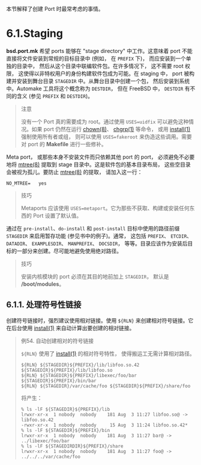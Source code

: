 本节解释了创建 Port 时最常考虑的事情。

# 6.1.Staging

**bsd.port.mk** 希望 ports 能够在 "stage directory" 中工作。这意味着 port 不能直接将文件安装到常规的目标目录中 (例如， 在 `PREFIX` 下)， 而应安装到一个单独的目录中， 然后从这个目录中联编软件包。在许多情况下， 这不需要 root 权限， 这使得以非特权用户的身份构建软件包成为可能。在 staging 中， port 被构建并安装到舞台目录 `STAGEDIR` 中。从舞台目录中创建一个包， 然后安装到系统中。Automake 工具将这个概念称为 `DESTDIR`， 但在 FreeBSD 中， `DESTDIR` 有不同的含义 (参见 `PREFIX` 和 `DESTDIR`)。

> 注意
>
> 没有一个 Port 真的需要成为 root。通过使用 `USES=uidfix` 可以避免这种情况。如果 port 仍然在运行 [chown(8)](https://man.freebsd.org/cgi/man.cgi?query=chown&sektion=8&format=html)、 [chgrp(1)](https://man.freebsd.org/cgi/man.cgi?query=chgrp&sektion=1&format=html) 等命令， 或用 [install(1)](https://man.freebsd.org/cgi/man.cgi?query=install&sektion=1&format=html) 强制使用所有者或组， 则可以使用 `USES=fakeroot` 来伪造这些调用。需要对 port 的 **Makefile** 进行一些修补。

Meta port， 或那些本身不安装文件而只依赖其他 port 的 port， 必须避免不必要地将 [mtree(8)](https://man.freebsd.org/cgi/man.cgi?query=mtree&sektion=8&format=html) 提取到 stage 目录中。这是软件包的基本目录布局， 这些空目录会被视为孤儿。要防止 [mtree(8)](https://man.freebsd.org/cgi/man.cgi?query=mtree&sektion=8&format=html) 的提取， 请加入这一行：

```
NO_MTREE=	yes
```

> 技巧
>
> Metaports 应该使用 `USES=metaport`。它为那些不获取、构建或安装任何东西的 Port 设置了默认值。

通过在 `pre-install`、`do-install` 和 `post-install` 目标中使用的路径前缀 `STAGEDIR` 来启用暂存功能 (参见书中的例子)。通常， 这包括 `PREFIX`、 `ETCDIR`、 `DATADIR`、 `EXAMPLESDIR`、 `MANPREFIX`、 `DOCSDIR`， 等等。目录应该作为安装后目标的一部分来创建。尽可能地避免使用绝对路径。

> 技巧
>
> 安装内核模块的 port 必须在其目的地前加上 `STAGEDIR`， 默认是 **/boot/modules**。

## 6.1.1.  处理符号性链接

创建符号链接时，强烈建议使用相对链接。使用 `${RLN}` 来创建相对符号链接。它在后台使用 [install(1)](https://man.freebsd.org/cgi/man.cgi?query=install&sektion=1&format=html) 来自动计算出要创建的相对链接。

> 例54. 自动创建相对的符号链接
>
> `${RLN}` 使用了 [install(1)](https://man.freebsd.org/cgi/man.cgi?query=install&sektion=1&format=html) 的相对符号特性， 使得搬运工无需计算相对路径。
>
> ```
> ${RLN} ${STAGEDIR}${PREFIX}/lib/libfoo.so.42 ${STAGEDIR}${PREFIX}/lib/libfoo.so
> ${RLN} ${STAGEDIR}${PREFIX}/libexec/foo/bar ${STAGEDIR}${PREFIX}/bin/bar
> ${RLN} ${STAGEDIR}/var/cache/foo ${STAGEDIR}${PREFIX}/share/foo
> ```
>
> 将产生：
>
> ```
> % ls -lF ${STAGEDIR}${PREFIX}/lib
> lrwxr-xr-x  1 nobody  nobody    181 Aug  3 11:27 libfoo.so@ -> libfoo.so.42
> -rwxr-xr-x  1 nobody  nobody     15 Aug  3 11:24 libfoo.so.42*
> % ls -lF ${STAGEDIR}${PREFIX}/bin
> lrwxr-xr-x  1 nobody  nobody    181 Aug  3 11:27 bar@ -> ../libexec/foo/bar
> % ls -lF ${STAGEDIRDIR}${PREFIX}/share
> lrwxr-xr-x  1 nobody  nobody    181 Aug  3 11:27 foo@ -> ../../../var/cache/foo
> ```
